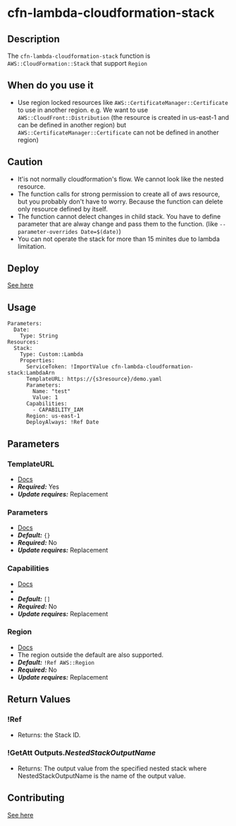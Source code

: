 # cfn-lambda-cloudformation-stack
## Description
The `cfn-lambda-cloudformation-stack` function is `AWS::CloudFormation::Stack` that support `Region`

## When do you use it
* Use region locked resources like `AWS::CertificateManager::Certificate` to use in another region. e.g. We want to use `AWS::CloudFront::Distribution` (the resource is created in us-east-1 and can be defined in another region) but `AWS::CertificateManager::Certificate` can not be defined in another region)

## Caution
* It'is not normally cloudformation's flow. We cannot look like the nested resource.
* The function calls for strong permission to create all of aws resource, but you probably don't have to worry. Because the function can delete only resource defined by itself.
* The function cannot delect changes in child stack. You have to define parameter that are alway change and pass them to the function. (like `--parameter-overrides Date=$(date)`)
* You can not operate the stack for more than 15 minites due to lambda limitation.

## Deploy
[See here](https://github.com/hixi-hyi/aws-cloudformation-lambda#deploy)

## Usage
```
Parameters:
  Date:
    Type: String
Resources:
  Stack:
    Type: Custom::Lambda
    Properties:
      ServiceToken: !ImportValue cfn-lambda-cloudformation-stack:LambdaArn
      TemplateURL: https://{s3resource}/demo.yaml
      Parameters:
        Name: "test"
        Value: 1
      Capabilities:
        - CAPABILITY_IAM
      Region: us-east-1
      DeployAlways: !Ref Date
```

## Parameters
### TemplateURL
- [Docs](https://docs.aws.amazon.com/AWSCloudFormation/latest/UserGuide/aws-properties-stack.html#cfn-cloudformation-stack-templateurl)
- ***Required:*** Yes
- ***Update requires:*** Replacement
### Parameters
- [Docs](https://docs.aws.amazon.com/AWSCloudFormation/latest/UserGuide/aws-properties-stack.html#cfn-cloudformation-stack-parameters)
- ***Default:*** `{}`
- ***Required:*** No
- ***Update requires:*** Replacement
### Capabilities
- [Docs](https://docs.aws.amazon.com/AWSCloudFormation/latest/UserGuide/using-iam-template.html#using-iam-capabilities)
- 
- ***Default:*** `[]`
- ***Required:*** No
- ***Update requires:*** Replacement
### Region
- [Docs](https://docs.aws.amazon.com/general/latest/gr/rande.html)
- The region outside the default are also supported.
- ***Default:*** `!Ref AWS::Region`
- ***Required:*** No
- ***Update requires:*** Replacement

## Return Values
### !Ref
- Returns: the Stack ID.
### !GetAtt Outputs.*NestedStackOutputName*
- Returns: The output value from the specified nested stack where NestedStackOutputName is the name of the output value.

## Contributing
[See here](https://github.com/hixi-hyi/aws-cloudformation-lambda#contributing)

